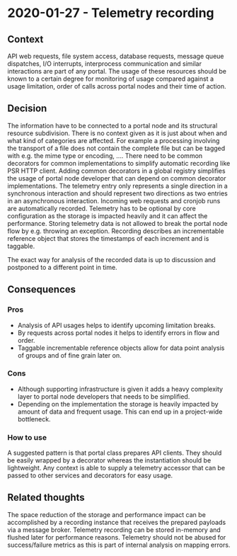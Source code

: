 # 2020-01-27 - Telemetry recording

## Context

API web requests, file system access, database requests, message queue dispatches, I/O interrupts, interprocess communication and similar interactions are part of any portal.
The usage of these resources should be known to a certain degree for monitoring of usage compared against a usage limitation, order of calls across portal nodes and their time of action.


## Decision

The information have to be connected to a portal node and its structural resource subdivision.
There is no context given as it is just about when and what kind of categories are affected.
For example a processing involving the transport of a file does not contain the complete file but can be tagged with e.g. the mime type or encoding, ….
There need to be common decorators for common implementations to simplify automatic recording like PSR HTTP client.
Adding common decorators in a global registry simplifies the usage of portal node developer that can depend on common decorator implementations.
The telemetry entry only represents a single direction in a synchronous interaction and should represent two directions as two entries in an asynchronous interaction.
Incoming web requests and cronjob runs are automatically recorded.
Telemetry has to be optional by core configuration as the storage is impacted heavily and it can affect the performance.
Storing telemetry data is not allowed to break the portal node flow by e.g. throwing an exception.
Recording describes an incrementable reference object that stores the timestamps of each increment and is taggable.

The exact way for analysis of the recorded data is up to discussion and postponed to a different point in time.


## Consequences

### Pros

* Analysis of API usages helps to identify upcoming limitation breaks.
* By requests across portal nodes it helps to identify errors in flow and order.
* Taggable incrementable reference objects allow for data point analysis of groups and of fine grain later on.


### Cons

* Although supporting infrastructure is given it adds a heavy complexity layer to portal node developers that needs to be simplified.
* Depending on the implementation the storage is heavily impacted by amount of data and frequent usage. This can end up in a project-wide bottleneck.


### How to use

A suggested pattern is that portal class prepares API clients.
They should be easily wrapped by a decorator whereas the instantiation should be lightweight.
Any context is able to supply a telemetry accessor that can be passed to other services and decorators for easy usage.


## Related thoughts

The space reduction of the storage and performance impact can be accomplished by a recording instance that receives the prepared payloads via a message broker.
Telemetry recording can be stored in-memory and flushed later for performance reasons.
Telemetry should not be abused for success/failure metrics as this is part of internal analysis on mapping errors.
